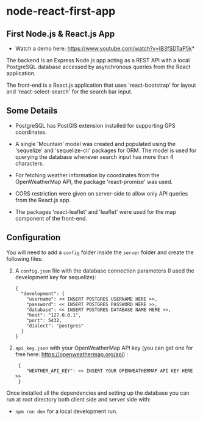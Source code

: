 # node-react-first-app

## First Node.js &amp; React.js App

* Watch a demo here: https://www.youtube.com/watch?v=IB3fSDTaP5k* 

The backend is an Express Node.js app acting as a REST API with a local PostgreSQL database accessed by asynchronous queries from the React application. 

The front-end is a React.js application that uses 'react-bootstrap' for layout and 'react-select-search' for the search bar input.

## Some Details

- PostgreSQL has PostGIS extension installed for supporting GPS coordinates.

- A single 'Mountain' model was created and populated using the 'sequelize' and 'sequelize-cli' packages for ORM. The model is used for querying the database whenever search input has more than 4 characters.

- For fetching weather information by coordinates from the OpenWeatherMap API, the package 'react-promise' was used.

- CORS restriction were given on server-side to allow only API queries from the React.js app.

- The packages 'react-leaflet' and 'leaflet' were used for the map component of the front-end.

## Configuration

You will need to add a `config` folder inside the `server` folder and create the following files:
 
1. A `config.json` file with the database connection parameters (I used the development key for sequelize):
    ```
    {
      "development": {
        "username": << INSERT POSTGRES USERNAME HERE >>,
        "password": << INSERT POSTGRES PASSWORD HERE >>,
        "database": << INSERT POSTGRES DATABASE NAME HERE >>,
        "host": "127.0.0.1",
        "port": 5432,
        "dialect": "postgres"
      }
    }
    ```
2. `api_key.json` with your OpenWeatherMap API key (you can get one for free here: https://openweathermap.org/api) :
    ```
     {
        "WEATHER_API_KEY": << INSERT YOUR OPENWEATHERMAP API KEY HERE >>
     }
    ```

Once installed all the dependencies and setting up the database you can run at root directory both client side and server side with:
- `npm run dev` for a local development run.



